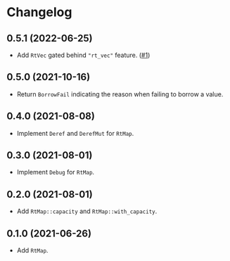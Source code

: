 # Changelog

## 0.5.1 (2022-06-25)

* Add `RtVec` gated behind `"rt_vec"` feature. ([#1])

[#1]: https://github.com/azriel91/rt_map/pull/1


## 0.5.0 (2021-10-16)

* Return `BorrowFail` indicating the reason when failing to borrow a value.


## 0.4.0 (2021-08-08)

* Implement `Deref` and `DerefMut` for `RtMap`.


## 0.3.0 (2021-08-01)

* Implement `Debug` for `RtMap`.


## 0.2.0 (2021-08-01)

* Add `RtMap::capacity` and `RtMap::with_capacity`.


## 0.1.0 (2021-06-26)

* Add `RtMap`.
